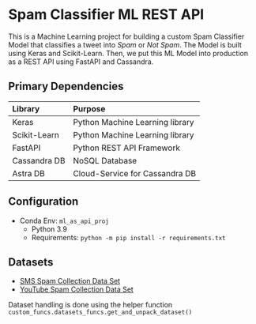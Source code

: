 # Spam Classifier ML REST API

This is a Machine Learning project for building a custom Spam Classifier Model that classifies a tweet into *Spam* or *Not Spam*. The Model is built using Keras and Scikit-Learn. Then, we put this ML Model into production as a REST API using FastAPI and Cassandra.

## Primary Dependencies

Library | Purpose
:-|:-
Keras | Python Machine Learning library
Scikit-Learn | Python Machine Learning library
FastAPI | Python REST API Framework
Cassandra DB | NoSQL Database
Astra DB | Cloud-Service for Cassandra DB

## Configuration

- Conda Env: `ml_as_api_proj`
  - Python 3.9
  - Requirements: `python -m pip install -r requirements.txt`

## Datasets

- [SMS Spam Collection Data Set](https://archive.ics.uci.edu/ml/datasets/SMS+Spam+Collection)
- [YouTube Spam Collection Data Set](https://archive.ics.uci.edu/ml/datasets/YouTube+Spam+Collection)

Dataset handling is done using the helper function `custom_funcs.datasets_funcs.get_and_unpack_dataset()`
